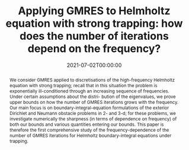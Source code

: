 ---
title: 'Applying GMRES to Helmholtz equation with strong trapping: how does the number of iterations depend on the frequency?'
event: WINE
event_url: https://wavecomplexity.univ-cotedazur.fr/events/wine/

location: 'Online'

abstract: "We consider GMRES applied to discretisations of the high-frequency Helmholtz equation with strong trapping; recall that in this situation the problem is exponentially ill-conditioned through an increasing sequence of frequencies. Under certain assumptions about the distri- bution of the eigenvalues, we prove upper bounds on how the number of GMRES iterations grows with the frequency. Our main focus is on boundary-integral-equation formulations of the exterior Dirichlet and Neumann obstacle problems in 2- and 3-d; for these problems, we investigate numerically the sharpness (in terms of dependence on frequency) of both our bounds and various quantities entering our bounds. This paper is therefore the first comprehensive study of the frequency-dependence of the number of GMRES iterations for Helmholtz boundary-integral equations under trapping."

summary: 'A new approach to study GMRes applied to Helmholtz boundary integral equation in presence of strong trapping.'

date: '2021-07-02T00:00:00'
date_end: ''
all_day: true
publishDate: '2019-02-05T00:00:00'


authors: [Jeffrey Galkowski, admin, Alastair Spence, Euan Spence]
tags:
  - GMRES
  - CFIE
  - Combined-Field operator
  - BEM
  - Boundary integral method
  - Boundary Integral Equation
  - Strong trapping


categories: 
  - poster

featured: false
projects: []
slides: ''

url_pdf: ''
url_slides: ''
url_video: ''
url_code: ''
image:
  caption: ''
  focal_point: ''
---